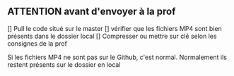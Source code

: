 ## ATTENTION avant d'envoyer à la prof 

[] Pull le code situé sur le master 
[] vérifier que les fichiers MP4 sont bien présents dans le dossier local
[] Compresser ou mettre sur clé selon les consignes de la prof

Si les fichiers MP4 ne sont pas sur le Github, c'est normal. Normalement ils restent présents sur le dossier en local
